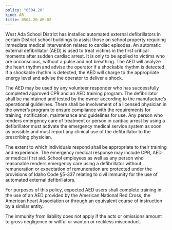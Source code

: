 ```yaml
---
policy: "0504.20"
kind: AR
title: 0504.20-AR-02
---
```


West Ada School District has installed automated external defibrillators in certain District school buildings to assist
those on school property requiring immediate medical intervention related to cardiac episodes. An automatic
external defibrillator (AED) is used to treat victims in the first critical moments after sudden cardiac arrest. It is only
to be applied to victims who are unconscious, without a pulse and not breathing. The AED will analyze the heart
rhythm and advise the operator if a shockable rhythm is detected. If a shockable rhythm is detected, the AED will
charge to the appropriate energy level and advise the operator to deliver a shock.

The AED may be used by any volunteer responder who has successfully completed approved CPR and an AED
training program. The defibrillator shall be maintained and tested by the owner according to the manufacture’s
operational guidelines. There shall be involvement of a licensed physician in the owner’s program to ensure
compliance with the requirements for training, notification, maintenance and guidelines for use. Any person who
renders emergency care of treatment or person in cardiac arrest by using a defibrillator must activate the emergency
medical service system as soon as possible and must report any clinical use of the defibrillator to the prescribing
physician.

The extent to which individuals respond shall be appropriate to their training and experience. The emergency
medical response may include CPR, AED or medical first aid. School employees as well as any person who
reasonable renders emergency care using a defibrillator without remuneration or expectation of remuneration are
protected under the provisions of Idaho Code §5-337 relating to civil immunity for the use of automated external
defibrillators.

For purposes of this policy, expected AED users shall complete training in the use of an AED provided by the
American National Red Cross, the American heart Association or through an equivalent course of instruction by a
similar entity.

The immunity from liability does not apply if the acts or omissions amount to gross negligence or willful or wanton or
reckless misconduct.
